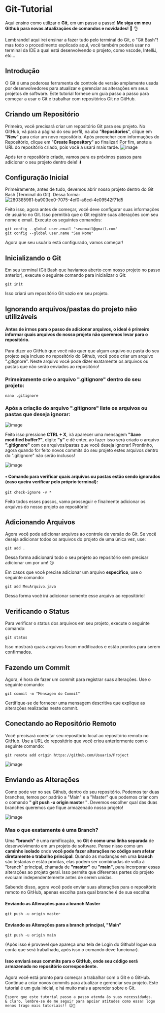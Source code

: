 
# Git-Tutorial

Aqui ensino como utilizar o **Git**, em um passo a passo! **Me siga em meu Github para novas atualizações de comandos e novidades!** 🧙	👌

Lembrando! aqui irei ensinar a fazer tudo pelo terminal do Git, o "Git Bash"! mas todo o procedimento explicado aqui, você também poderá usar no terminal da IDE a qual está desenvolvendo o projeto, como vscode, IntelliJ, etc...

## Introdução

O Git é uma poderosa ferramenta de controle de versão amplamente usada por desenvolvedores para atualizar e gerenciar as alterações em seus projetos de software. Este tutorial fornece um guia passo a passo para começar a usar o Git e trabalhar com repositórios Git no GitHub.

## Criando um Repositório

Primeiro, você precisará criar um repositório Git para seu projeto. No GitHub, vá para a página do seu perfil, na aba "**Repositories**", clique em "**New**" para criar um novo repositório. Após preencher com informações do Repositório, clique em "**Create Repository**" ao finalizar! Por fim, anote a URL do repositório criado, pois você a usará mais tarde.
![image](https://github.com/AlaxAtaide/Git-Tutorial/assets/100983643/4a202674-a877-44f5-83db-29dcdd88d354)

Após ter o repositório criado, vamos para os próximos passos para adicionar o seu projeto dentro dele! ⬇

## Configuração Inicial

Primeiramente, antes de tudo, devemos abrir nosso projeto dentro do Git Bash (Terminal do Git). Dessa forma:
![280385981-ba903ee0-7075-4ef0-a6cd-4e09542f71d5](https://github.com/AlaxAtaide/Git-Tutorial/assets/100983643/5a0086da-fcf5-4223-b6de-80b41754a48b)


Feito isso, agora antes de começar, você deve configurar suas informações de usuário no Git. Isso permitirá que o Git registre suas alterações com seu nome e email. Execute os seguintes comandos:

```shell
git config --global user.email "seuemail@gmail.com"
git config --global user.name "Seu Nome"
```

Agora que seu usuário está configurado, vamos começar!

## Inicializando o Git

Em seu terminal (Git Bash que haviamos aberto com nosso projeto no passo anterior), execute o seguinte comando para inicializar o Git:

```shell
git init
```

Isso criará um repositório Git vazio em seu projeto.

## Ignorando arquivos/pastas do projeto não utilizáveis

#### Antes de irmos para o passo de adicionar arquivos, o ideal é primeiro informar quais arquivos do nosso projeto não queremos levar para o repositório.
                                                                                                                                              
Para dizer ao GitHub que você não quer que algum arquivo ou pasta do seu projeto seja incluso no repositório do Github, você pode criar um arquivo ".gitignore". Neste arquivo você pode dizer exatamente os arquivos ou pastas que não serão enviados ao repositório!

### **Primeiramente crie o arquivo ".gitignore" dentro do seu projeto:**
```shell
nano .gitignore
```

### **Após a criação do arquivo ".gitignore" liste os arquivos ou pastas que deseja ignorar:**

![image](https://github.com/AlaxAtaide/Git-Tutorial/assets/100983643/7658da44-d582-4ac6-885e-b3dbdb34e5c4)

Feito isso pressione **CTRL + X**, irá aparecer uma mensagem **"Save modified buffer?"**, digite **"y"** e dê enter, ao fazer isso será criado o arquivo **".gitignore"** com os arquivos/pastas que você deseja ignorar! Prontinho, agora quando for feito novos commits do seu projeto estes arquivos dentro do ".gitignore" não serão inclusos! 

![image](https://github.com/AlaxAtaide/Git-Tutorial/assets/100983643/cd8d2d3d-b196-4eee-a0ce-0508ec60cfae)

#### • Comando para verificar quais arquivos ou pastas estão sendo ignorados (caso queira verificar pelo próprio terminal):

```shell
git check-ignore -v *
```

Feito todos esses passos, vamo prosseguir e finalmente adicionar os arquivos do nosso projeto ao repositório!

## Adicionando Arquivos

Agora você pode adicionar arquivos ao controle de versão do Git.  Se você deseja adicionar todos os arquivos do projeto de uma única vez, use:

```shell
git add .
```
Dessa forma adicionará todo o seu projeto ao repositório sem precisar adicionar um por um! 😏 

Em casos que você precise adicionar um arquivo **específico**, use o seguinte comando:

```shell
git add MeuArquivo.java
```
Dessa forma você irá adicionar somente esse arquivo ao repositório!


## Verificando o Status

Para verificar o status dos arquivos em seu projeto, execute o seguinte comando:

```shell
git status
```

Isso mostrará quais arquivos foram modificados e estão prontos para serem confirmados.

## Fazendo um Commit

Agora, é hora de fazer um commit para registrar suas alterações. Use o seguinte comando:

```shell
git commit -m "Mensagem do Commit"
```

Certifique-se de fornecer uma mensagem descritiva que explique as alterações realizadas neste commit.

## Conectando ao Repositório Remoto

Você precisará conectar seu repositório local ao repositório remoto no GitHub. Use a URL do repositório que você criou anteriormente com o seguinte comando:

```shell
git remote add origin https://github.com/Usuario/Project
```
![image](https://github.com/AlaxAtaide/Git-Tutorial/assets/100983643/3ee96ed9-e43f-4526-bde6-33f18e3cba61)

## Enviando as Alterações

Como pode ver no seu Github, dentro do seu repositório. Podemos ter duas branches, temos por padrão a "Main" e a "Master" que podemos criar com o comando **" git push -u origin master "**. Devemos escolher qual das duas branches queremos que fique armazenado nosso projeto!

![image](https://github.com/AlaxAtaide/Git-Tutorial/assets/100983643/f2c4c181-8c92-4a7b-b834-eaae352a0ce8)

### Mas o que exatamente é uma Branch?

Uma **"branch"** é uma ramificação, no **Git** **é como uma linha separada** de desenvolvimento em um projeto de software. Pense nisso como um **caminho isolado** onde **você pode fazer alterações no código sem afetar diretamente o trabalho principal**. Quando as mudanças em uma **branch** são testadas e estão prontas, elas podem ser combinadas de volta à "branch" principal, chamada de **"master"** ou **"main"**, para incorporar essas alterações ao projeto geral. Isso permite que diferentes partes do projeto evoluam independentemente antes de serem unidas.

Sabendo disso, agora você pode enviar suas alterações para o repositório remoto no GitHub, apenas escolha para qual branche é de sua escolha:

#### Enviando as Alterações para a branch Master
```shell
git push -u origin master
```

#### Enviando as Alterações para a branch principal, "Main"
```shell
git push -u origin main
```

(Após isso é provavel que apareça uma tela de Login do Github! logue sua conta que será trabalhado, após isso o comando deve funcionar).

#### Isso enviará seus commits para o GitHub, onde seu código será armazenado no repositório correspondente.

Agora você está pronto para começar a trabalhar com o Git e o GitHub. Continue a criar novos commits para atualizar e gerenciar seu projeto. Este tutorial é um guia inicial, e há muito mais a aprender sobre o Git.

```
Espero que este tutorial passo a passo atenda às suas necessidades.
E claro, lembre-se de me seguir para apoiar atitudes como essa! logo menos trago mais tutoriais!! 😉💯
